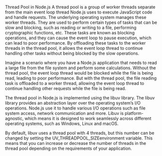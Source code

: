 






Thread Pool in Node.js
A thread pool is a group of worker threads separate from the main event loop thread Node.js uses to execute JavaScript code and handle requests. The underlying operating system manages these worker threads. They are used to perform certain types of tasks that can be slow and blocking, such as reading or writing to a file, performing cryptographic functions, etc. These tasks are known as blocking operations, and they can cause the event loop to pause execution, which can lead to poor performance. By offloading these tasks to the worker threads in the thread pool, it allows the event loop thread to continue handling other tasks without being blocked by the slow operations.

Imagine a scenario where you have a Node.js application that needs to read a large file from the file system and perform some calculations. Without the thread pool, the event loop thread would be blocked while the file is being read, leading to poor performance. But with the thread pool, the file reading task is offloaded to a worker thread, allowing the event loop thread to continue handling other requests while the file is being read.

The thread pool in Node.js is implemented using the libuv library. The libuv library provides an abstraction layer over the operating system’s I/O operations. Node.js use it to handle various I/O operations such as file system access, network communication and more. Libuv is platform-agnostic, which means it is designed to work seamlessly across different operating systems, such as Windows, Linux and macOS.

By default, libuv uses a thread pool with 4 threads, but this number can be changed by setting the UV_THREADPOOL_SIZEenvironment variable. This means that you can increase or decrease the number of threads in the thread pool depending on the requirements of your application.
